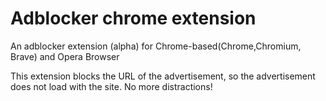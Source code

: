 # Adblocker chrome extension
An adblocker extension (alpha) for Chrome-based(Chrome,Chromium, Brave) and Opera Browser

This extension blocks the URL of the advertisement, so the advertisement does not load with the site. No more distractions!
